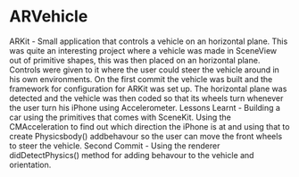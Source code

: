 # ARVehicle
ARKit - Small application that controls a vehicle on an horizontal plane.
This was quite an interesting project where a vehicle was made in SceneView out of primitive shapes, this was then placed on 
an horizontal plane. Controls were given to it where the user could steer the vehicle around in his own environments.
On the first commit the vehicle was built and the framework for configuration for ARKit was set up. The horizontal plane was detected
and the vehicle was then coded so that its wheels turn whenever the user turn his iPhone using Accelerometer.
Lessons Learnt - Building a car using the primitives that comes with SceneKit. Using the CMAcceleration to find out which direction
the iPhone is at and using that to create Physicsbody() addbehavour so the user can move the front wheels to steer the vehicle.
Second Commit - Using the renderer didDetectPhysics() method for adding behavour to the vehicle and orientation. 
